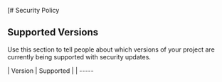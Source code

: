 [# Security Policy

## Supported Versions

Use this section to tell people about which versions of your project are
currently being supported with security updates.

| Version | Supported          |
| -----